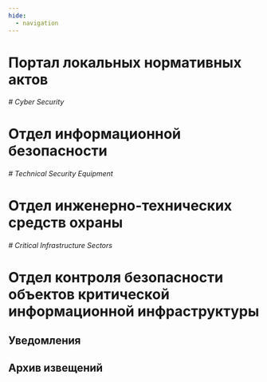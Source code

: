 ```yaml
---
hide:
  - navigation
---
```


# Портал локальных нормативных актов



###### # Cyber Security
# Отдел информационной безопасности


###### # Technical Security Equipment
# Отдел инженерно-технических средств охраны


###### # Critical Infrastructure Sectors
# Отдел контроля безопасности объектов критической информационной инфраструктуры




## Уведомления



## Архив извещений

